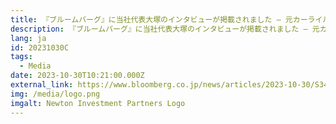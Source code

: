 ```yaml
---
title: 『ブルームバーグ』に当社代表大塚のインタビューが掲載されました – 元カーライルの大塚氏｢ＰＥ流｣上場企業ファンド開始へ－数千億円規模
description: 『ブルームバーグ』に当社代表大塚のインタビューが掲載されました – 元カーライルの大塚氏｢ＰＥ流｣上場企業ファンド開始へ－数千億円規模
lang: ja
id: 20231030C
tags: 
  - Media
date: 2023-10-30T10:21:00.000Z
external_link: https://www.bloomberg.co.jp/news/articles/2023-10-30/S34DD2T0G1KW01
img: /media/logo.png
imgalt: Newton Investment Partners Logo
---
```

